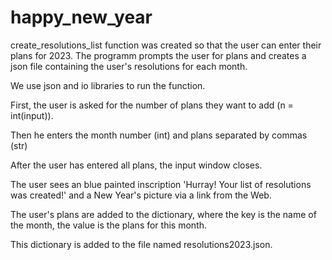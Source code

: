 # happy_new_year
create_resolutions_list function was created so that the user can enter their plans for 2023. The programm prompts the user for plans and creates a json file containing the user's resolutions for each month.

We use json and io libraries to run the function.

First, the user is asked for the number of plans they want to add (n = int(input)).

Then he enters the month number (int) and plans separated by commas (str)

After the user has entered all plans, the input window closes.

The user sees an blue painted inscription 'Hurray! Your list of resolutions was created!' and a New Year's picture via a link from the Web.

The user's plans are added to the dictionary, where the key is the name of the month, the value is the plans for this month.

This dictionary is added to the file named resolutions2023.json. 
